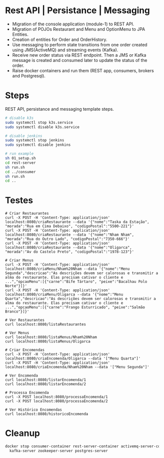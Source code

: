 # Rest API | Persistance | Messaging
- Migration of the console application (module-1) to REST API.
- Migration of POJOs Restaurant and Menu and OptionMenu to JPA Entities.
- Creation of entities for Order and OrderHistory.
- Use messaging to perform state transitions from one order created using JMS(ActiveMQ) and streaming events (Kafka).
- Receive new order status via REST endpoint. Then a JMS or Kafka message is created and consumed later to update the status of the order.
- Raise docker containers and run them (REST app, consumers,
brokers and Postgresql).

# Steps 
REST API, persistance and messaging template steps. 

```sh
# disable k3s
sudo systemctl stop k3s.service
sudo systemctl disable k3s.service

# disable jenkins 
sudo systemctl stop jenkins
sudo systemctl disable jenkins

# run example
sh 01_setup.sh
cd rest-server 
sh run.sh
cd ../consumer
sh run.sh
cd ..
```

# Testes

```
# Criar Restaurantes
curl -X POST -H 'Content-Type: application/json' localhost:8080/criaRestaurante --data '{"nome":"Taska da Estação", "morada":"Rua em Cima Debaixo", "codigoPostal":"5500-221"}'
curl -X POST -H 'Content-Type: application/json' localhost:8080/criaRestaurante --data '{"nome":"Nham Nham", "morada":"Rua do Outro Lado", "codigoPostal":"7350-666"}'
curl -X POST -H 'Content-Type: application/json' localhost:8080/criaRestaurante --data '{"nome":"Oligarca", "morada":"Av do Castelo Preto", "codigoPostal":"1978-123"}'
```

```
# Criar Menus
curl -X POST -H 'Content-Type: application/json' localhost:8080/criaMenu/Nham%20Nham --data '{"nome":"Menu Segunda","descricao":"As descrições devem ser calorosas e transmitir a alma do restaurante. Elas precisam cativar o cliente e ...","opcaoMenu":[{"carne":"Bife Tártaro", "peixe":"Bacalhau Polo Norte"}]}'
curl -X POST -H 'Content-Type: application/json' localhost:8080/criaMenu/Oligarca --data '{"nome":"Menu Quarta","descricao":"As descrições devem ser calorosas e transmitir a alma do restaurante. Elas precisam cativar o cliente e ...","opcaoMenu":[{"carne":"Frango Esturricado", "peixe":"Salmão Branco"}]}'
```

```
# Ver Restaurantes
curl localhost:8080/listaRestaurantes
```

```
# Ver Menus
curl localhost:8080/listaMenus/Nham%20Nham
curl localhost:8080/listaMenus/Oligarca
```

```
# Criar Encomendas
curl -X POST -H 'Content-Type: application/json' localhost:8080/criaEncomenda/Oligarca --data '["Menu Quarta"]'
curl -X POST -H 'Content-Type: application/json' localhost:8080/criaEncomenda/Nham%20Nham --data '["Menu Segunda"]'
```

```
# Ver Encomenda
curl localhost:8080/listarEncomenda/1
curl localhost:8080/listarEncomenda/2
```

```
# Processa Encomenda
curl -X POST localhost:8080/processaEncomenda/1
curl -X POST localhost:8080/processaEncomenda/2
```

```
# Ver Histórico Encomendas
curl localhost:8080/historicoEncomenda
```

# Cleanup 
```sh
docker stop consumer-container rest-server-container activemq-server-container \
  kafka-server zookeeper-server postgres-server
```

